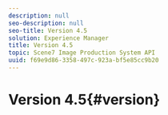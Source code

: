 ```yaml
---
description: null
seo-description: null
seo-title: Version 4.5
solution: Experience Manager
title: Version 4.5
topic: Scene7 Image Production System API
uuid: f69e9d86-3358-497c-923a-bf5e85cc9b20
---
```


# Version 4.5{#version}

